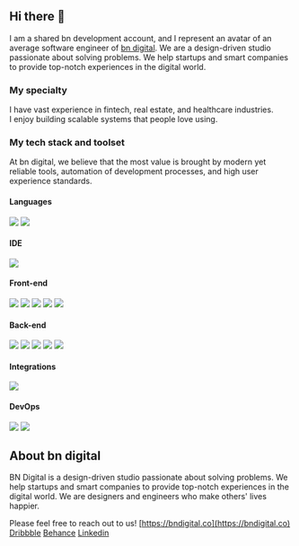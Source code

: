 ## Hi there 👋

I am a shared bn development account, and I represent an avatar of an average software engineer of [bn digital](httpe://bndigital.co). We are a design-driven studio passionate about solving problems. We help startups and smart companies to provide top-notch experiences in the digital world.

### My specialty

I have vast experience in fintech, real estate, and healthcare industries.  
I enjoy building scalable systems that people love using.

### My tech stack and toolset

At bn digital, we believe that the most value is brought by modern yet reliable tools, automation of development processes, and high user experience standards.

#### Languages

![](https://img.shields.io/badge/JavaScript-Language-informational?style=flat-square&logo=javascript&logoColor=white&color=2bbc8a)
![](https://img.shields.io/badge/TypeScript-Dialect-informational?style=flat-square&logo=typescript&logoColor=white&color=2bbc8a)

#### IDE

![](https://img.shields.io/badge/WebStorm-Editor-informational?style=flat-square&logo=webstorm&logoColor=white&color=2bbc8a)

#### Front-end
![](https://img.shields.io/badge/React-Framework-informational?style=flat-square&logo=react&logoColor=white&color=2bbc8a)
![](https://img.shields.io/badge/HTML-Language-informational?style=flat-square&logo=html5&logoColor=white&color=2bbc8a)
![](https://img.shields.io/badge/CSS-Language-informational?style=flat-square&logo=css3&logoColor=white&color=2bbc8a)
![](https://img.shields.io/badge/SASS-Dialect-informational?style=flat-square&logo=sass&logoColor=white&color=2bbc8a)
![](https://img.shields.io/badge/Tailwind_UI-UI_Framework-informational?style=flat-square&logo=tailwindcss&logoColor=white&color=2bbc8a)




#### Back-end

![](https://img.shields.io/badge/Node.js-Framework-informational?style=flat-square&logo=node.js&logoColor=white&color=2bbc8a)
![](https://img.shields.io/badge/GraphQL-API-informational?style=flat-square&logo=graphql&logoColor=white&color=2bbc8a)
![](https://img.shields.io/badge/Apollo-API-informational?style=flat-square&logo=apollographql&logoColor=white&color=2bbc8a)
![](https://img.shields.io/badge/PostgreSQL-Database-informational?style=flat-square&logo=postgresql&logoColor=white&color=2bbc8a)
![](https://img.shields.io/badge/MongoDB-Database-informational?style=flat-square&logo=mongodb&logoColor=white&color=2bbc8a)


#### Integrations

![](https://img.shields.io/badge/Google-Authorisation-informational?style=flat-square&logo=google&logoColor=white&color=2bbc8a)


#### DevOps

![](https://img.shields.io/badge/Github-Repository-informational?style=flat-square&logo=github&logoColor=white&color=2bbc8a)
![](https://img.shields.io/badge/Github_Actions-CI|CD-informational?style=flat-square&logo=githubactions&logoColor=white&color=2bbc8a)


## About bn digital

BN Digital is a design-driven studio passionate about solving problems. We help startups and smart companies to provide top-notch experiences in the digital world. We are designers and engineers who make others' lives happier.

Please feel free to reach out to us!
[https://bndigital.co](https://bndigital.co)
[Dribbble](https://dribbble.com/bndigital)
[Behance](https://www.behance.net/bn_digital)
[Linkedin](https://www.linkedin.com/company/bndigital-llc)
